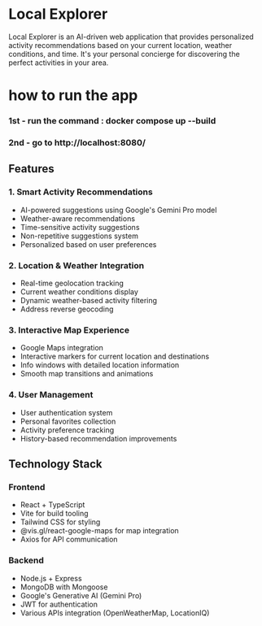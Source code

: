 

# Local Explorer

Local Explorer is an AI-driven web application that provides personalized activity recommendations based on your current location, weather conditions, and time. It's your personal concierge for discovering the perfect activities in your area.

# how to run the app
### 1st - run the command : docker compose up --build
### 2nd - go to http://localhost:8080/


## Features

### 1. Smart Activity Recommendations
- AI-powered suggestions using Google's Gemini Pro model
- Weather-aware recommendations
- Time-sensitive activity suggestions
- Non-repetitive suggestions system
- Personalized based on user preferences

### 2. Location & Weather Integration
- Real-time geolocation tracking
- Current weather conditions display
- Dynamic weather-based activity filtering
- Address reverse geocoding

### 3. Interactive Map Experience
- Google Maps integration
- Interactive markers for current location and destinations
- Info windows with detailed location information
- Smooth map transitions and animations

### 4. User Management
- User authentication system
- Personal favorites collection
- Activity preference tracking
- History-based recommendation improvements

## Technology Stack

### Frontend
- React + TypeScript
- Vite for build tooling
- Tailwind CSS for styling
- @vis.gl/react-google-maps for map integration
- Axios for API communication

### Backend
- Node.js + Express
- MongoDB with Mongoose
- Google's Generative AI (Gemini Pro)
- JWT for authentication
- Various APIs integration (OpenWeatherMap, LocationIQ)


